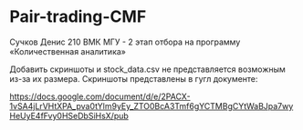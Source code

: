 # Pair-trading-CMF
Сучков Денис 210 ВМК МГУ - 2 этап отбора на программу «Количественная аналитика»

Добавить скриншоты и stock_data.csv не представляется возможным из-за их размера. Скриншоты представлены в гугл документе:

https://docs.google.com/document/d/e/2PACX-1vSA4jLrVHtXPA_pva0tYlm9yEy_ZTO0BcA3Tmf6gYCTMBgCYtWaBJpa7wyHeUyE4fFvy0HSeDbSiHsX/pub
